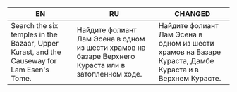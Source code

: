 | EN | RU | CHANGED |
| --- | --- | --- |
| Search the six temples in the Bazaar, Upper Kurast, and the Causeway for Lam Esen's Tome. | Найдите фолиант Лам Эсена в одном из шести храмов на базаре Верхнего Кураста или в затопленном ходе. | Найдите фолиант Лам Эсена в одном из шести храмов на Базаре Кураста, Дамбе Кураста и в Верхнем Курасте. |
